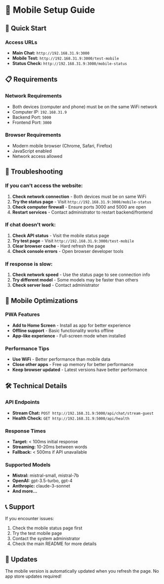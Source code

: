 # 📱 Mobile Setup Guide

## 🚀 Quick Start

### Access URLs
- **Main Chat:** `http://192.168.31.9:3000`
- **Mobile Test:** `http://192.168.31.9:3000/test-mobile`
- **Status Check:** `http://192.168.31.9:3000/mobile-status`

## 📋 Requirements

### Network Requirements
- Both devices (computer and phone) must be on the same WiFi network
- Computer IP: `192.168.31.9`
- Backend Port: `5000`
- Frontend Port: `3000`

### Browser Requirements
- Modern mobile browser (Chrome, Safari, Firefox)
- JavaScript enabled
- Network access allowed

## 🔧 Troubleshooting

### If you can't access the website:
1. **Check network connection** - Both devices must be on same WiFi
2. **Try the status page** - Visit `http://192.168.31.9:3000/mobile-status`
3. **Check computer firewall** - Ensure ports 3000 and 5000 are open
4. **Restart services** - Contact administrator to restart backend/frontend

### If chat doesn't work:
1. **Check API status** - Visit the mobile status page
2. **Try test page** - Visit `http://192.168.31.9:3000/test-mobile`
3. **Clear browser cache** - Hard refresh the page
4. **Check console errors** - Open browser developer tools

### If response is slow:
1. **Check network speed** - Use the status page to see connection info
2. **Try different model** - Some models may be faster than others
3. **Check server load** - Contact administrator

## 📱 Mobile Optimizations

### PWA Features
- **Add to Home Screen** - Install as app for better experience
- **Offline support** - Basic functionality works offline
- **App-like experience** - Full-screen mode when installed

### Performance Tips
- **Use WiFi** - Better performance than mobile data
- **Close other apps** - Free up memory for better performance
- **Keep browser updated** - Latest versions have better performance

## 🛠️ Technical Details

### API Endpoints
- **Stream Chat:** `POST http://192.168.31.9:5000/api/chat/stream-guest`
- **Health Check:** `GET http://192.168.31.9:5000/api/health`

### Response Times
- **Target:** < 100ms initial response
- **Streaming:** 10-20ms between words
- **Fallback:** < 500ms if API unavailable

### Supported Models
- **Mistral:** mistral-small, mistral-7b
- **OpenAI:** gpt-3.5-turbo, gpt-4
- **Anthropic:** claude-3-sonnet
- **And more...**

## 📞 Support

If you encounter issues:
1. Check the mobile status page first
2. Try the test mobile page
3. Contact the system administrator
4. Check the main README for more details

## 🔄 Updates

The mobile version is automatically updated when you refresh the page. No app store updates required!
